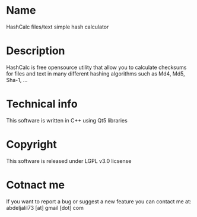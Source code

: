 Name
========

HashCalc files/text simple hash calculator

Description
========

HashCalc is free opensource utility that allow you to calculate checksums for files and text in many different hashing algorithms such as Md4, Md5, Sha-1, ...

Technical info
========

This software is written in C++ using Qt5 libraries


Copyright
========

This software is released under LGPL v3.0 licsense

Cotnact me
========

If you want to report a bug or suggest a new feature you can contact me at: abdeljalil73 [at] gmail [dot] com
